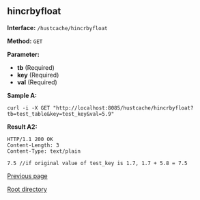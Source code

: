 ## hincrbyfloat ##

**Interface:** `/hustcache/hincrbyfloat`

**Method:** `GET`

**Parameter:** 

*  **tb** (Required)  
*  **key** (Required)  
*  **val** (Required)  

**Sample A:**

    curl -i -X GET "http://localhost:8085/hustcache/hincrbyfloat?tb=test_table&key=test_key&val=5.9"

**Result A2:**

	HTTP/1.1 200 OK
	Content-Length: 3
	Content-Type: text/plain

	7.5 //if original value of test_key is 1.7, 1.7 + 5.8 = 7.5

[Previous page](../hustdb.md)

[Root directory](../../../index.md)